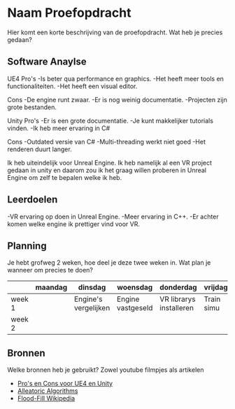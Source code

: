 # Naam Proefopdracht

Hier komt een korte beschrijving van de proefopdracht. Wat heb je precies gedaan? 

## Software Anaylse 
UE4
Pro's
-Is beter qua performance en graphics.
-Het heeft meer tools en functionaliteiten.
-Het heeft een visual editor.

Cons
-De engine runt zwaar.
-Er is nog weinig documentatie.
-Projecten zijn grote bestanden.

Unity
Pro's
-Er is een grote documentatie.
-Je kunt makkelijker tutorials vinden.
-Ik heb meer ervaring in C#

Cons
-Outdated versie van C#
-Multi-threading werkt niet goed
-Het renderen duurt langer.

Ik heb uiteindelijk voor Unreal Engine. Ik heb namelijk al een VR project gedaan in unity en daarom zou ik het graag willen proberen in Unreal Engine om zelf te bepalen welke ik heb.

## Leerdoelen 
-VR ervaring op doen in Unreal Engine.
-Meer ervaring in C++.
-Er achter komen welke engine ik prettiger vind voor VR.
## Planning 
Je hebt grofweg 2 weken, hoe deel je deze twee weken in. Wat plan je wanneer om precies te doen?

| | maandag | dinsdag | woensdag | donderdag | vrijdag |
| --- | --- | --- | --- | --- | --- |
|week 1 ||Engine's vergelijken|Engine vastgeseld|VR librarys installeren|Train simu
|week 2 |

## Bronnen
Welke bronnen heb je gebruikt? Zowel youtube filmpjes als artikelen

- [Pro's en Cons voor UE4 en Unity](https://www.reddit.com/r/Vive/comments/6zce0h/whats_the_state_of_ue4_vs_unity_for_vr_development/)
- [Alleatoric Algorithms](link)
- [Flood-Fill Wikipedia](link)
